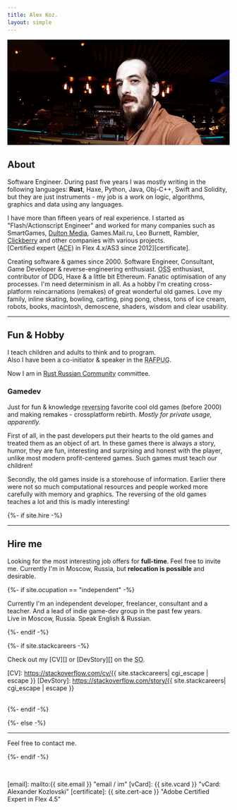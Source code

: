 ```yaml
---
title: Alex Koz.
layout: simple
---
```


![My latest neat photo!](/assets/latest.png)


## About

Software Engineer. During past five years I was mostly writing in the following languages: __Rust__, Haxe, Python, Java, Obj-C++, Swift and Solidity, but they are just instruments - my job is a work on logic, algorithms, graphics and data using any languages.

I have more than fifteen years of real experience.
I started as "Flash/Actionscript Engineer" and worked for many companies such as SmartGames, [Dulton Media][], Games.Mail.ru, Leo Burnett, Rambler, [Clickberry][] and other companies with various projects.<br/>
[Certified expert (<abbr title="Adobe Certified Expert">ACE</abbr>) in Flex 4.x/AS3 since 2012][certificate].


Creating software & games since 2000. Software Engineer, Consultant, Game Developer & reverse-engineering enthusiast. <abbr title="Open Source Software">OSS</abbr> enthusiast, contributor of DDG, Haxe & a little bit Ethereum. Fanatic optimisation of any processes. I'm need determinism in all. As a hobby I'm creating cross-platform reincarnations (remakes) of great wonderful old games.
Love my family, inline skating, bowling, carting, ping pong, chess, tons of ice cream, robots, books, macintosh, demoscene, shaders, wisdom and clear usability.


- - -

## Fun & Hobby

I teach children and adults to think and to program. <br/>
Also I have been a co-initiator & speaker in the <abbr title="Russian Adobe Flash Platform User Group">RAFPUG</abbr>.

Now I am in [Rust Russian Community][rustycrate] committee.


<!-- As a hobby sometimes I work on some features for couple of interesting <abbr title="Open Source Software">oss</abbr>-projects. -->

<!-- ![photo](/assets/photo.png) -->
<!-- <br/> -->

[rustycrate]: https://rustycrate.ru "Rust Russian Community: RustyCrate.ru"


### Gamedev

Just for fun & knowledge <abbr title="reverse engineering">reversing</abbr> favorite cool old games (before 2000) and making remakes - crossplatform rebirth. _Mostly for private usage, apparently._

First of all, in the past developers put their hearts to the old games and treated them as an object of art.
In these games there is always a story, humor, they are fun, interesting and surprising and honest with the player, unlike most modern profit-centered games. Such games must teach our children!

Secondly, the old games inside is a storehouse of information.
Earlier there were not so much computational resources and people worked more carefully with memory and graphics. The reversing of the old games teaches a lot and this is madly interesting!


<!-- ### Mesh networks
TODO: Something interesting about my involving & investment into mesh networking -->

<!-- ### Robotics
TODO: Something interesting about what I crafting... -->



{%- if site.hire -%}
<br/>


- - -

## Hire me

Looking for the most interesting job offers for __full-time__. Feel free to invite me.
Currently I'm in Moscow, Russia, but __relocation is possible__ and desirable.


{%- if site.ocupation == "independent" -%}
<br/>
<p>
Currently I'm an independent developer, freelancer, consultant and a teacher.
And a lead of indie game-dev group in the past few years. <br/>
Live in Moscow, Russia. Speak English & Russian.
</p>
{%- endif -%}

{%- if site.stackcareers -%}
<br/>


Check out my [CV][] or [DevStory][] on the <abbr title="Stackoverflow">SO</abbr>.

[CV]: https://stackoverflow.com/cv/{{ site.stackcareers| cgi_escape | escape }}
[DevStory]: https://stackoverflow.com/story/{{ site.stackcareers| cgi_escape | escape }}

<br>
{%- endif -%}


<!-- end of hire -->
{%- else -%}

- - -

Feel free to contact me.

{%- endif -%}



<br>

[IDA]: https://www.hex-rays.com/products/ida/
[OllyDbg]: http://ollydbg.de

[Clickberry]: http://clickberry.tv
[Dulton Media]: http://dultonmedia.com


[email]: mailto:{{ site.email }} "email / im"
[vCard]: {{ site.vcard }} "vCard: Alexander Kozlovski"
[certificate]: {{ site.cert-ace }} "Adobe Certified Expert in Flex 4.5"


[RAFPUG]: http://rafpug.groups.adobe.com/people/40292/profile
